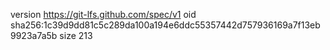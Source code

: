 version https://git-lfs.github.com/spec/v1
oid sha256:1c39d9dd81c5c289da100a194e6ddc55357442d757936169a7f13eb9923a7a5b
size 213
